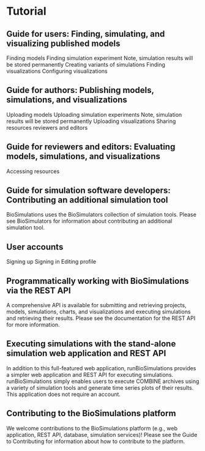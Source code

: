 # Tutorial

## Guide for users: Finding, simulating, and visualizing published models

Finding models
Finding simulation experiment
Note, simulation results will be stored permanently
Creating variants of simulations
Finding visualizations
Configuring visualizations

## Guide for authors: Publishing models, simulations, and visualizations

Uploading models
Uploading simulation experiments
Note, simulation results will be stored permanently
Uploading visualizations
Sharing resources reviewers and editors

## Guide for reviewers and editors: Evaluating models, simulations, and visualizations

Accessing resources

## Guide for simulation software developers: Contributing an additional simulation tool
BioSimulations uses the BioSimulators collection of simulation tools. Please see BioSimulators  for information about contributing an additional simulation tool.


## User accounts

Signing up
Signing in
Editing profile

## Programmatically working with BioSimulations via the REST API

A comprehensive API is available for submitting and retrieving projects, models, simulations, charts, and visualizations and executing simulations and retrieving their results. Please see the documentation for the REST API  for more information.


## Executing simulations with the stand-alone simulation web application and REST API

In addition to this full-featured web application, runBioSimulations  provides a simpler web application and REST API for executing simulations. runBioSimulations simply enables users to execute COMBINE archives using a variety of simulation tools and generate time series plots of their results. This application does not require an account.


## Contributing to the BioSimulations platform

We welcome contributions to the BioSimulations platform (e.g., web application, REST API, database, simulation services)! Please see the Guide to Contributing  for information about how to contribute to the platform.

